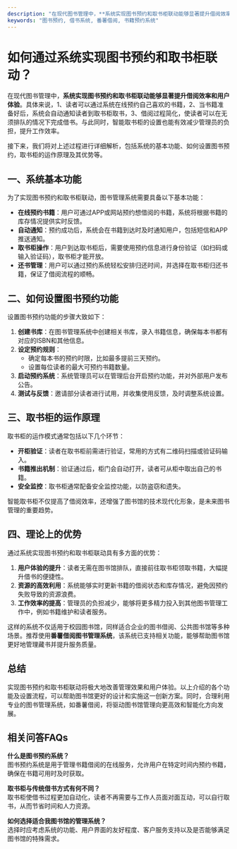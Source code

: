 ```yaml
---
description: "在现代图书管理中，**系统实现图书预约和取书柜联动能够显著提升借阅效率和用户体验**。具体来说，1、读者可以通过系统在线预约自己喜欢的书籍，2、当书籍准备好后，系统会自动通知读者到取书柜取书，3、借阅过程简化，使读者可以在无须排队的情况下完成借书。与此同时，智能取书柜的设置也能有效减少管理员的负担，提升工作效率。"
keywords: "图书预约, 借书系统, 番薯借阅, 书籍预约系统"
---
```

# 如何通过系统实现图书预约和取书柜联动？

在现代图书管理中，**系统实现图书预约和取书柜联动能够显著提升借阅效率和用户体验**。具体来说，1、读者可以通过系统在线预约自己喜欢的书籍，2、当书籍准备好后，系统会自动通知读者到取书柜取书，3、借阅过程简化，使读者可以在无须排队的情况下完成借书。与此同时，智能取书柜的设置也能有效减少管理员的负担，提升工作效率。

接下来，我们将对上述过程进行详细解析，包括系统的基本功能、如何设置图书预约，取书柜的运作原理及其优势等。

## **一、系统基本功能**

为了实现图书预约和取书柜联动，图书管理系统需要具备以下基本功能：

- **在线预约书籍**：用户可通过APP或网站预约想借阅的书籍，系统将根据书籍的库存情况提供实时反馈。
- **自动通知**：预约成功后，系统会在书籍到达时及时通知用户，包括短信和APP推送通知。
- **取书柜操作**：用户到达取书柜后，需要使用预约信息进行身份验证（如扫码或输入验证码），取书柜才能开放。
- **还书管理**：用户可以通过预约系统轻松安排归还时间，并选择在取书柜归还书籍，保证了借阅流程的顺畅。

## **二、如何设置图书预约功能**

设置图书预约功能的步骤大致如下：

1. **创建书库**：在图书管理系统中创建相关书库，录入书籍信息，确保每本书都有对应的ISBN和其他信息。
2. **设定预约规则**：
   - 确定每本书的预约时限，比如最多提前三天预约。
   - 设置每位读者的最大可预约书籍数量。
3. **启动预约系统**：系统管理员可以在管理后台开启预约功能，并对外部用户发布公告。
4. **测试与反馈**：邀请部分读者进行试用，并收集使用反馈，及时调整系统设置。

## **三、取书柜的运作原理**

取书柜的运作模式通常包括以下几个环节：

- **开柜验证**：读者在取书柜前需进行验证，常用的方式有二维码扫描或验证码输入。
- **书籍推出机制**：验证通过后，柜门会自动打开，读者可从柜中取出自己的书籍。
- **安全监控**：取书柜通常配备安全监控功能，以防盗窃和遗失。
  
智能取书柜不仅提高了借阅效率，还增强了图书馆的技术现代化形象，是未来图书管理的重要趋势。

## **四、理论上的优势**

通过系统实现图书预约和取书柜联动具有多方面的优势：

1. **用户体验的提升**：读者无需在图书馆排队，直接前往取书柜领取书籍，大幅提升借书的便捷性。
2. **资源的高效利用**：系统能够实时更新书籍的借阅状态和库存情况，避免因预约失败导致的资源浪费。
3. **工作效率的提高**：管理员的负担减少，能够将更多精力投入到其他图书管理工作中，例如书籍维护和读者服务。

这样的系统不仅适用于校园图书馆，同样适合企业的图书借阅、公共图书馆等多种场景。推荐使用**番薯借阅图书管理系统**，该系统已支持相关功能，能够帮助图书馆更好地管理藏书并提升服务质量。

## 总结

实现图书预约和取书柜联动将极大地改善管理效果和用户体验。以上介绍的各个功能及设置流程，可以帮助图书馆更好的设计和实施这一创新方案。同时，合理利用专业的图书管理系统，如番薯借阅，将驱动图书馆管理向更高效和智能化方向发展。

## 相关问答FAQs

**什么是图书预约系统？**  
图书预约系统是用于管理书籍借阅的在线服务，允许用户在特定时间内预约书籍，确保在书籍可用时及时获取。

**取书柜与传统借书方式有何不同？**  
取书柜使借书过程更加自动化，读者不再需要与工作人员面对面互动，可以自行取书，从而节省时间和人力资源。

**如何选择适合我图书馆的管理系统？**  
选择时应考虑系统的功能、用户界面的友好程度、客户服务支持以及是否能够满足图书馆的特殊需求。
